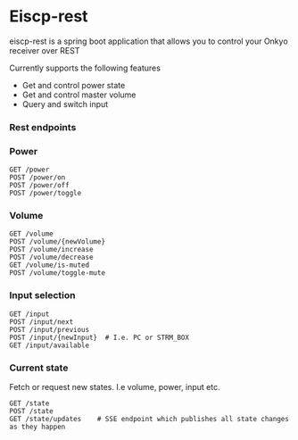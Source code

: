 # Eiscp-rest

eiscp-rest is a spring boot application that allows you to control your Onkyo receiver over REST

Currently supports the following features
  - Get and control power state
  - Get and control master volume
  - Query and switch input

### Rest endpoints
### Power
```
GET /power
POST /power/on
POST /power/off
POST /power/toggle
```
### Volume
```
GET /volume
POST /volume/{newVolume}
POST /volume/increase
POST /volume/decrease
GET /volume/is-muted
POST /volume/toggle-mute
```
### Input selection
```
GET /input
POST /input/next
POST /input/previous
POST /input/{newInput}  # I.e. PC or STRM_BOX
GET /input/available
```
### Current state
Fetch or request new states. I.e volume, power, input etc.
```
GET /state
POST /state
GET /state/updates    # SSE endpoint which publishes all state changes as they happen
```
